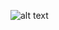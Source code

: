 ![alt text](https://cloud.githubusercontent.com/assets/7325312/18093161/8edff51c-6eec-11e6-86fe-865b43f1eb11.jpg)
